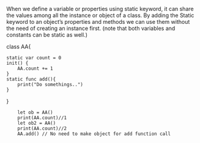 When we define a variable or properties using static keyword, it can share the values among all the instance or object of a class. 
By adding the Static keyword to an object’s properties and methods we can use them without the need of creating an instance first. 
(note that both variables and constants can be static as well.)

class AA{

    static var count = 0
    init() {
        AA.count += 1
    }
    static func add(){
        print("Do somethings..")
    }
}
        
        let ob = AA()
        print(AA.count)//1
        let ob2 = AA()
        print(AA.count)//2
        AA.add() // No need to make object for add function call


